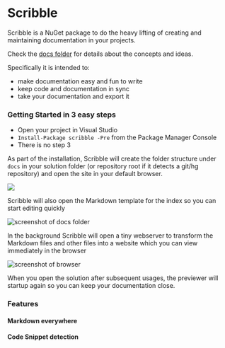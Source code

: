 Scribble
=======

Scribble is a NuGet package to do the heavy lifting of creating and maintaining documentation in your projects.

Check the [docs folder](https://github.com/shiftkey/scribble/tree/master/docs/) for details about the concepts and ideas.

Specifically it is intended to:

 - make documentation easy and fun to write
 - keep code and documentation in sync
 - take your documentation and export it 

### Getting Started in 3 easy steps

 - Open your project in Visual Studio
 - `Install-Package scribble -Pre` from the Package Manager Console
 - There is no step 3

As part of the installation, Scribble will create the folder structure under `docs` in your solution folder (or repository root if it detects a git/hg repository) and open the site in your default browser.

![](https://raw.github.com/shiftkey/scribble/gh-pages/images/folder-structure.png)

Scribble will also open the Markdown template for the index so you can start editing quickly

![screenshot of docs folder](https://raw.github.com/shiftkey/scribble/gh-pages/images/edit-file.png)

In the background Scribble will open a tiny webserver to transform the Markdown files and other files into a website which you can view immediately in the browser

![screenshot of browser](https://raw.github.com/shiftkey/scribble/gh-pages/images/view-site.png)

When you open the solution after subsequent usages, the previewer will startup again so you can keep your documentation close.

### Features

#### Markdown everywhere

#### Code Snippet detection
